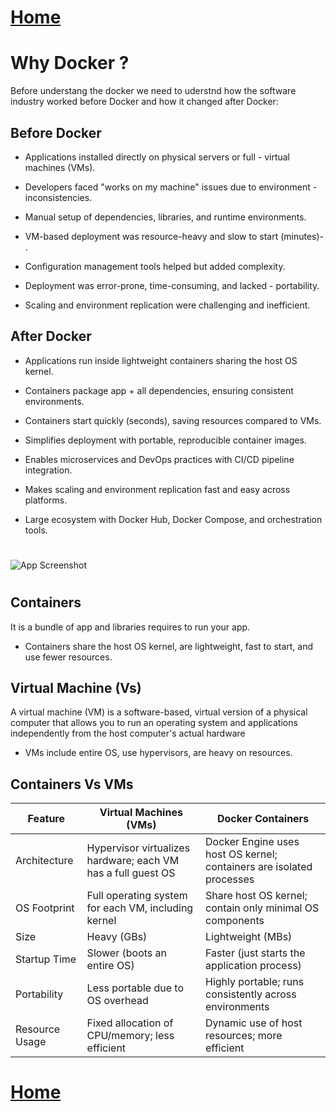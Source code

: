 # [Home](README.md)
# Why Docker ?

Before understang the docker we need to uderstnd how the software industry worked before Docker and how it changed after Docker:

 


## Before Docker

- Applications installed directly on physical servers or full - virtual machines (VMs). 
- Developers faced "works on my machine" issues due to environment - inconsistencies.
- Manual setup of dependencies, libraries, and runtime environments.
- VM-based deployment was resource-heavy and slow to start (minutes)- .
- Configuration management tools helped but added complexity.

- Deployment was error-prone, time-consuming, and lacked - portability.

- Scaling and environment replication were challenging and inefficient.




## After Docker

- Applications run inside lightweight containers sharing the host OS kernel.

- Containers package app + all dependencies, ensuring consistent environments.

- Containers start quickly (seconds), saving resources compared to VMs.

- Simplifies deployment with portable, reproducible container images.

- Enables microservices and DevOps practices with CI/CD pipeline integration.

- Makes scaling and environment replication fast and easy across platforms.

- Large ecosystem with Docker Hub, Docker Compose, and orchestration tools.

#


![App Screenshot](https://k21academy.com/wp-content/uploads/2020/11/Docker-and-Vm-blog-image_result-1.webp)


#
## Containers

 It is a bundle of app and libraries requires to run your app.
- Containers share the host OS kernel, are lightweight, fast to start, and use fewer resources.



## Virtual Machine (Vs)

A virtual machine (VM) is a software-based, virtual version of a physical computer that allows you to run an operating system and applications independently from the host computer's actual hardware
- VMs include entire OS, use hypervisors, are heavy on resources.

## Containers Vs VMs

| Feature         | Virtual Machines (VMs)                                | Docker Containers                                    |
|-----------------|------------------------------------------------------|-----------------------------------------------------|
| Architecture    | Hypervisor virtualizes hardware; each VM has a full guest OS | Docker Engine uses host OS kernel; containers are isolated processes |
| OS Footprint    | Full operating system for each VM, including kernel  | Share host OS kernel; contain only minimal OS components |
| Size            | Heavy (GBs)                                          | Lightweight (MBs)                                    |
| Startup Time    | Slower (boots an entire OS)                          | Faster (just starts the application process)        |
| Portability     | Less portable due to OS overhead                     | Highly portable; runs consistently across environments |
| Resource Usage  | Fixed allocation of CPU/memory; less efficient       | Dynamic use of host resources; more efficient        |


# [Home](README.md)
